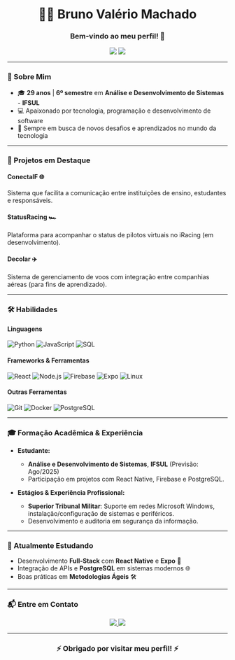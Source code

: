 <h1 align="center">👨‍💻 Bruno Valério Machado</h1>
<h3 align="center">Bem-vindo ao meu perfil! 🚀</h3>

<p align="center">
  <img src="https://img.shields.io/badge/Desenvolvedor-Mobile%20|%20Web-purple?style=flat-square&logo=visual-studio-code&logoColor=white" />
  <img src="https://img.shields.io/badge/Estudante-Análise%20e%20Desenvolvimento%20de%20Sistemas-blueviolet?style=flat-square&logo=github&logoColor=white" />
</p>

---

### 🌟 Sobre Mim

- 🎓 **29 anos** | **6º semestre** em **Análise e Desenvolvimento de Sistemas** - **IFSUL**  
- 💻 Apaixonado por tecnologia, programação e desenvolvimento de software  
- 🚀 Sempre em busca de novos desafios e aprendizados no mundo da tecnologia  

---

### 🚧 Projetos em Destaque

#### **ConectaIF** 🌐  
Sistema que facilita a comunicação entre instituições de ensino, estudantes e responsáveis.

#### **StatusRacing** 🏎️  
Plataforma para acompanhar o status de pilotos virtuais no iRacing (em desenvolvimento).

#### **Decolar** ✈️  
Sistema de gerenciamento de voos com integração entre companhias aéreas (para fins de aprendizado).

---

### 🛠️ Habilidades

#### **Linguagens**  
![Python](https://img.shields.io/badge/Python-3776AB?style=for-the-badge&logo=python&logoColor=white)
![JavaScript](https://img.shields.io/badge/JavaScript-F7DF1E?style=for-the-badge&logo=javascript&logoColor=black)
![SQL](https://img.shields.io/badge/SQL-003B57?style=for-the-badge&logo=postgresql&logoColor=white)

#### **Frameworks & Ferramentas**  
![React](https://img.shields.io/badge/React-61DAFB?style=for-the-badge&logo=react&logoColor=black)
![Node.js](https://img.shields.io/badge/Node.js-339933?style=for-the-badge&logo=nodedotjs&logoColor=white)
![Firebase](https://img.shields.io/badge/Firebase-FFCA28?style=for-the-badge&logo=firebase&logoColor=black)
![Expo](https://img.shields.io/badge/Expo-000020?style=for-the-badge&logo=expo&logoColor=white)
![Linux](https://img.shields.io/badge/Linux-FCC624?style=for-the-badge&logo=linux&logoColor=black)

#### **Outras Ferramentas**  
![Git](https://img.shields.io/badge/Git-F05032?style=for-the-badge&logo=git&logoColor=white)
![Docker](https://img.shields.io/badge/Docker-2496ED?style=for-the-badge&logo=docker&logoColor=white)
![PostgreSQL](https://img.shields.io/badge/PostgreSQL-336791?style=for-the-badge&logo=postgresql&logoColor=white)

---

### 🎓 Formação Acadêmica & Experiência

- **Estudante:**  
  - **Análise e Desenvolvimento de Sistemas**, **IFSUL** (Previsão: Ago/2025)  
  - Participação em projetos com React Native, Firebase e PostgreSQL.  

- **Estágios & Experiência Profissional:**  
  - **Superior Tribunal Militar**: Suporte em redes Microsoft Windows, instalação/configuração de sistemas e periféricos.  
  - Desenvolvimento e auditoria em segurança da informação.  

---

### 🌱 Atualmente Estudando

- Desenvolvimento **Full-Stack** com **React Native** e **Expo** 📱  
- Integração de APIs e **PostgreSQL** em sistemas modernos 🌐  
- Boas práticas em **Metodologias Ágeis** 🛠️  

---

### 📬 Entre em Contato

<p align="center">
  <a href="https://beacons.ai/brunovalerio2018" target="_blank">
    <img src="https://img.shields.io/badge/Beacons.ai-purple?style=for-the-badge&logo=linktree&logoColor=white" />
  </a>
  <a href="mailto:brunovalerio2018@gmail.com" target="_blank">
    <img src="https://img.shields.io/badge/Email-D14836?style=for-the-badge&logo=gmail&logoColor=white" />
  </a>
</p>

---

<div align="center">
  <h3>⚡ Obrigado por visitar meu perfil! ⚡</h3>
</div>

